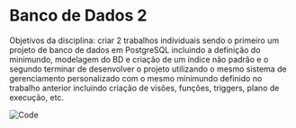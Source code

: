 ﻿# Banco de Dados 2

Objetivos da disciplina: criar 2 trabalhos individuais sendo o primeiro um projeto de banco de dados em PostgreSQL incluindo a definição do minimundo, modelagem do BD e criação de um índice não padrão e o segundo terminar de desenvolver o projeto utilizando o mesmo sistema de gerenciamento personalizado com o mesmo minimundo definido no trabalho anterior incluindo criação de visões, funções, triggers, plano de execução, etc.

![Code](https://media.giphy.com/media/ZVik7pBtu9dNS/giphy.gif)
